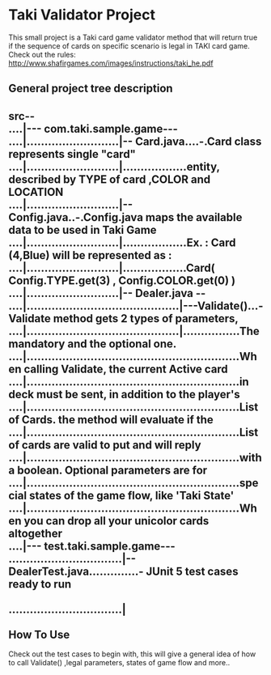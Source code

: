 Taki Validator Project
======================
This small project is a Taki card game validator method that will return true if the sequence of cards on specific scenario is legal in TAKI card game.
Check out the rules:  http://www.shafirgames.com/images/instructions/taki_he.pdf

General project tree description
--------------------------------
src--</br>
....|--- com.taki.sample.game---</br>
....|..........................|-- Card.java....-.Card class represents single "card" 		</br>
....|..........................|..................entity, described by TYPE of card ,COLOR and LOCATION</br>
....|..........................|-- Config.java..-.Config.java maps the available data to be used in Taki Game </br>
....|..........................|..................Ex. : Card (4,Blue) will be represented as :  </br>
....|..........................|..................Card( Config.TYPE.get(3) , Config.COLOR.get(0) )</br>
....|..........................|-- Dealer.java -- </br>
....|...........................................|---Validate()...- Validate method gets 2 types of parameters,</br>
....|...........................................|................The mandatory and the optional one.</br>
....|............................................................When calling Validate, the current Active card</br>
....|............................................................in deck must be sent, in addition to the player's</br>
....|............................................................List of Cards. the method will evaluate if the </br>
....|............................................................List of cards are valid to put and will reply</br>
....|............................................................with a boolean. Optional parameters are for </br>
....|............................................................special states of the game flow, like 'Taki State'</br>
....|............................................................When you can drop all your unicolor cards altogether</br>
....|--- test.taki.sample.game---																 </br>
................................|-- DealerTest.java..............- JUnit 5 test cases ready to run		</br>						 
................................|</br>
</br>
How To Use
----------
Check out the test cases to begin with, this will give a general idea of how to call Validate() ,legal parameters, states of game flow and more..